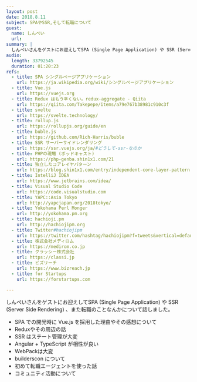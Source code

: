```yaml
---
layout: post
date: 2018.8.11
subject: SPAやSSR,そして転職について
guest:
  name: しんぺい
  url: 
summary: |
  しんぺいさんをゲストにお迎えしてSPA (Single Page Application) や SSR (Server Side Rendering) 、また転職のことなんかについて話しました。
audio:
  length: 33792545
  duration: 01:20:23
refs:
  - title: SPA シングルページアプリケーション
    url: https://ja.wikipedia.org/wiki/シングルページアプリケーション
  - title: Vue.js
    url: https://vuejs.org
  - title: Redux はもう辛くない。redux-aggregate - Qiita
    url: https://qiita.com/Takepepe/items/a79e767b38981c910c3f
  - title: svelte
    url: https://svelte.technology/
  - title: rollup.js
    url: https://rollupjs.org/guide/en
  - title: buble.js
    url: https://github.com/Rich-Harris/buble
  - title: SSR サーバーサイドレンダリング
    url: https://ssr.vuejs.org/ja/#どうして-ssr-なのか
  - title: PHPの現場 (ポッドキャスト)
    url: https://php-genba.shin1x1.com/21
  - title: 独立したコアレイヤパターン
    url: https://blog.shin1x1.com/entry/independent-core-layer-pattern
  - title: IntelliJ IDEA
    url: https://www.jetbrains.com/idea/
  - title: Visual Studio Code
    url: https://code.visualstudio.com
  - title: YAPC::Asia Tokyo
    url: http://yapcjapan.org/2018tokyo/
  - title: Yokohama Perl Monger
    url: http://yokohama.pm.org
  - title: hachioji.pm
    url: http://hachiojipm.org
  - title: Twitter#hachiojipm
    url: https://twitter.com/hashtag/hachiojipm?f=tweets&vertical=default&src=hash
  - title: 株式会社メディロム
    url: https://medirom.co.jp
  - title: クラッシー株式会社
    url: https://classi.jp
  - title: ビズリーチ
    url: https://www.bizreach.jp
  - title: for Startups
    url: https://forstartups.com

---
```


しんぺいさんをゲストにお迎えしてSPA (Single Page Application) や SSR (Server Side Rendering) 、また転職のことなんかについて話しました。

- SPA での開発時に Vue.js を採用した理由やその感想について
- Reduxやその周辺の話
- SSR はステート管理が大変
- Angular + TypeScript が相性が良い
- WebPackは大変
- builderscon について
- 初めて転職エージェントを使った話
- コミュニティ活動について
